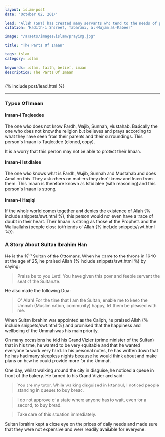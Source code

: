 ```yaml
---
layout: islam-post
date: "October 02, 2014"

lead: "Allah (SWT) has created many servants who tend to the needs of people."
citation: "Hadith-i Shareef, Tabarani, al-Mujam al-Kabeer"

image: "/assets/images/islam/praying.jpg"

title: "The Parts Of Imaan"

tags: islam
category: islam

keywords: islam, faith, belief, imaan
description: The Parts Of Imaan
---
```


<!--more-->

{% include post/lead.html %}

***

### Types Of Imaan ###

#### Imaan-i Taqleedee ####

The one who does not know Fardh, Wajib, Sunnah, Mustahab. Basically the one who does not know the religion but believes and prays according to what they have seen from their parents and their surroundings. This person's Imaan is Taqleedee (cloned, copy).

It is a worry that this person may not be able to protect their Imaan.

#### Imaan-i Istidlalee ####

The one who knows what is Fardh, Wajib, Sunnah and Mustahab and does Amal on this. They ask others on matters they don't know and learn from them. This Imaan is therefore known as Istidlalee (with reasoning) and this person's Imaan is strong.

#### Imaan-i Haqiqi ####
If the whole world comes together and denies the existence of Allah {% include snippets/swt.html %}, this person would not even have a trace of doubt in their heart. Their Imaan is strong as those of the Prophets and the Waliuallahs (people close to/friends of Allah {% include snippets/swt.html %}).

### A Story About Sultan Ibrahim Han ###

He is the 18<sup>th</sup> Sultan of the Ottomans. When he came to the throne in 1640 at the age of 25, he praised Allah {% include snippets/swt.html %} by saying:

> Praise be to you Lord! You have given this poor and feeble servant the seat of the Sultanate.

He also made the following Dua:

> O' Allah! For the time that I am the Sultan, enable me to keep the Ummah (Muslim nation, community) happy, let them be pleased with me.

When Sultan Ibrahim was appointed as the Caliph, he praised Allah {% include snippets/swt.html %} and promised that the happiness and wellbeing of the Ummah was his main priority.

On many occasions he told his Grand Vizier (prime minister of the Sultan) that in his time, he wanted to be very equitable and that he wanted everyone to work very hard. In his personal notes, he has written down that he has had many sleepless nights because he would think about and make plans on how he could provide more for the Ummah.

One day, whilst walking around the city in disguise, he noticed a queue in front of the bakery. He turned to his Grand Vizier and said:

> You are my tutor. While walking disguised in Istanbul, I noticed people standing in queues to buy bread.

> I do not approve of a state where anyone has to wait, even for a second, to buy bread.

> Take care of this situation immediately.

Sultan Ibrahim kept a close eye on the prices of daily needs and made sure that they were not expensive and were readily available for everyone.
